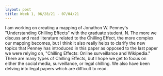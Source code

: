 ```yaml
---
layout: post
title: Week 1, 06/28/21 - 07/04/21
---
```


I am working on creating a mapping of Jonathon W. Penney's "Understanding Chilling Effects" with the graduate student, N. The more we discuss and read literature related to the Chilling Effect, the more complex our mapping becomes, but I think it also really helps to clarify the new topics that Penney has introduced in this paper as opposed to the last paper we were relying on, "Chilling Effects: Online surveillance and Wikipedia." There are many types of Chilling Effects, but I hope we get to focus on either the social media, surveillance, or legal chilling. We also have been delving into legal papers which are difficult to read.


